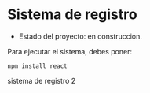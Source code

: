 <h1>Sistema de registro</h1>

- Estado del proyecto: en construccion.

Para ejecutar el sistema, debes poner:

```npm install react```

sistema de registro 2

